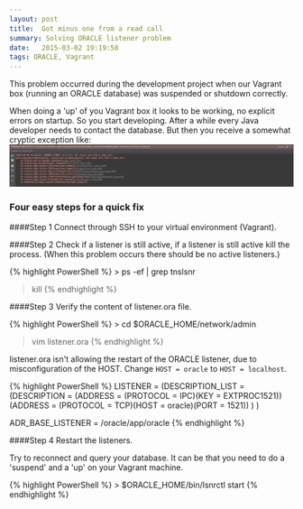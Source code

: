 ```yaml
---
layout: post
title:  Got minus one from a read call
summary: Solving ORACLE listener problem
date:   2015-03-02 19:19:58
tags: ORACLE, Vagrant
---
```


This problem occurred during the development project when our Vagrant box (running an ORACLE database) was suspended or shutdown correctly.

When doing a 'up' of you Vagrant box it looks to be working, no explicit errors on startup. So you start developing. After a while every Java developer needs to contact the database. But then you receive a somewhat cryptic exception like:
![ORA exception](/public/images/posts/got_minus_one_from_a_read_call.png)

### Four easy steps for a quick fix

####Step 1
Connect through SSH to your virtual environment (Vagrant).

####Step 2
Check if a listener is still active, if a listener is still active kill the process. (When this problem occurs there should be no active listeners.)

{% highlight PowerShell %}
    > ps -ef | grep tnslsnr
> kill <processID>
{% endhighlight %}

####Step 3
Verify the content of listener.ora file.

{% highlight PowerShell %}
    > cd $ORACLE_HOME/network/admin
> vim listener.ora
{% endhighlight %}

listener.ora isn't allowing the restart of the ORACLE listener, due to misconfiguration of the HOST. Change `HOST = oracle` to `HOST = localhost`.

{% highlight PowerShell %}
    LISTENER =
      (DESCRIPTION_LIST =
        (DESCRIPTION =
          (ADDRESS = (PROTOCOL = IPC)(KEY = EXTPROC1521))
          (ADDRESS = (PROTOCOL = TCP)(HOST = oracle)(PORT = 1521))
        )
      )

ADR_BASE_LISTENER = /oracle/app/oracle
{% endhighlight %}

####Step 4
Restart the listeners.

Try to reconnect and query your database. It can be that you need to do a 'suspend' and a 'up' on your Vagrant machine.

{% highlight PowerShell %}
    > $ORACLE_HOME/bin/lsnrctl start
{% endhighlight %}

